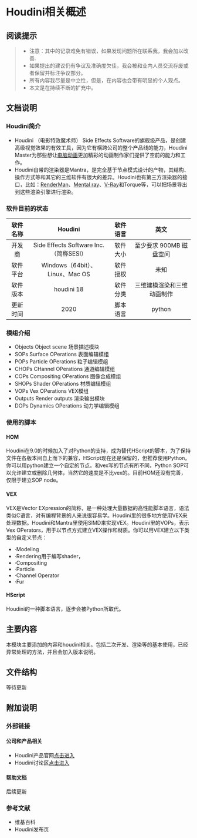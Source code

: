 # Houdini相关概述

## 阅读提示

>* 注意：其中的记录难免有错误，如果发现问题所在联系我，我会加以改善.
>* 如果提出的建议仍有争议及准确度欠佳，我会被和业内人员交流存废或者保留并标注争议部分。
>* 所有内容我尽量是中立性，但是，在内容也会带有明显的个人观点。
>* 本文是在持续不断的扩充中。

## 文档说明

### Houdini简介

* Houdini （电影特效魔术师） Side Effects Software的旗舰级产品，是创建高级视觉效果的有效工具，因为它有横跨公司的整个产品线的能力，Houdini Master为那些想让[电脑动画](https://baike.baidu.com/item/电脑动画/3927561)更加精彩的动画制作家们提供了空前的能力和工作。
* Houdini自带的渲染器是Mantra，是完全基于节点模式设计的产物，其结构、操作方式等和其它的三维软件有很大的差异。Houdini也有第三方渲染器的接口，比如：[RenderMan](https://zh.wikipedia.org/wiki/RenderMan)、[Mental ray](https://zh.wikipedia.org/wiki/Mental_Ray)、[V-Ray](https://zh.wikipedia.org/wiki/V-Ray)和Torque等，可以把场景导出到这些渲染引擎进行渲染。
### 软件目前的状态

| 软件名称 | Houdini | 软件语言 | 英文|
| :----: | :----: | :----: | :----: |
| 开发商 | Side Effects Software Inc.（简称SESI） | 软件大小 | 至少要求 900MB 磁盘空间 |
| 软件平台 | Windows（64bit）、Linux、Mac OS | 软件授权 | 未知 |
| 软件版本 | houdini 18 | 软件分类 | 三维建模渲染和三维动画制作 |
| 更新时间 | 2020 | 脚本语言 | python |

### 模组介绍

* Objects Object scene 场景描述模块
* SOPs Surface OPerations 表面编辑模组
* POPs Particle OPerations 粒子编辑模组
* CHOPs CHannel OPerations 通道编辑模组
* COPs Compositing OPerations 图像合成模组
* SHOPs Shader OPerations 材质编辑模组
* VOPs Vex OPerations VEX模组
* Outputs Render outputs 渲染输出模块
* DOPs Dynamics OPerations 动力学编辑模组
### 使用的脚本
#### HOM

Houdini在9.0的时候加入了对Python的支持，成为替代HScript的脚本，为了保持文件在各版本间自上而下的兼容，HScript现在还是保留的，但推荐使用Python。你可以用python建立一个自定的节点。和vex写的节点有所不同，Python SOP可以允许建立或删除几何体，当然它的速度是不比vex的。目前HOM还没有完善，仅限于建立SOP node。
#### VEX   

VEX是Vector EXpression的简称，是一种处理大量数据的高性能脚本语言，语法类似C语言，对有编程背景的人来说很容易学。Houdini里的很多地方使用VEX来处理数据。Houdini和Mantra里使用SIMD来实现VEX。Houdini里的VOPs，表示Vex OPerators，用于以节点方式建立VEX操作和材质。你可以用VEX建立以下类型的自定义节点：
* ·Modeling
* ·Rendering用于编写shader，
* ·Compositing
* ·Particle
* ·Channel Operator
* ·Fur
#### HScript

Houdini的一种脚本语言，逐步会被Python所取代。



## 主要内容

本模块主要添加的内容和houdini相关。包括二次开发、渲染等的基本使用，已经异常处理的方法，并且会加入版本说明。

## 文件结构
等待更新

## 附加说明

### 外部链接

#### 公司和产品相关

* Houdini产品官网[点击进入](https://www.sidefx.com/)
* Houdini讨论区[点击进入](https://www.sidefx.com/forum/)

#### 帮助文档
后续更新

### 参考文献
* 维基百科
* Houdini发布页